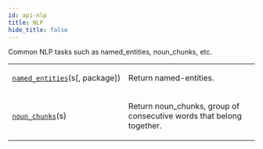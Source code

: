 ```yaml
---
id: api-nlp
title: NLP
hide_title: false
---
```


<div>
<span class="target" id="module-texthero.nlp"></span><p>Common NLP tasks such as named_entities, noun_chunks, etc.</p>
<table class="longtable table">
<colgroup>
<col style="width: 10%"/>
<col style="width: 90%"/>
</colgroup>
<tbody>
<tr class="row-odd"><td><p><a class="reference internal" href="api/texthero.nlp.named_entities.html#texthero.nlp.named_entities" title="texthero.nlp.named_entities"><code class="xref py py-obj docutils literal notranslate"><span class="pre">named_entities</span></code></a>(s[, package])</p></td>
<td><p>Return named-entities.</p></td>
</tr>
<tr class="row-even"><td><p><a class="reference internal" href="api/texthero.nlp.noun_chunks.html#texthero.nlp.noun_chunks" title="texthero.nlp.noun_chunks"><code class="xref py py-obj docutils literal notranslate"><span class="pre">noun_chunks</span></code></a>(s)</p></td>
<td><p>Return noun_chunks, group of consecutive words that belong together.</p></td>
</tr>
</tbody>
</table>
</div>